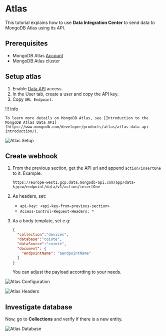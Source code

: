 # Atlas

This tutorial explains how to use **Data Integration Center** to send data to MongoDB Atlas using its API.

## Prerequisites

- MongoDB Atlas [Account](https://account.mongodb.com/account/login)
- MongoDB Atlas cluster

## Setup atlas

1. Enable [Data API](https://www.mongodb.com/docs/atlas/app-services/data-api/generated-endpoints/) access.
2. In the User tab, create a user and copy the API key.
3. Copy `URL Endpoint`.

!!! Info

    To learn more details on MongoDB Atlas, see [Introduction to the MongoDB Atlas Data API](https://www.mongodb.com/developer/products/atlas/atlas-data-api-introduction/).

![Atlas Setup](../images/atlas-setup.webp)

## Create webhook

1. From the previous section, get the API url and append `action/insertOne` to it. Example:

    ```text
    https://europe-west1.gcp.data.mongodb-api.com/app/data-kjqsw/endpoint/data/v1/action/insertOne
    ```

2. As headers, set:

    - `api-key: <api-key-from-previous-section>`
    - `Access-Control-Request-Headers: *`

3. As a body template, set e.g:

    ```json
    {
      "collection":"devices",
      "database":"coiote",
      "dataSource":"coiote",
      "document": {
        "endpointName": "$endpointName"
      }
    }
    ```

    You can adjust the payload according to your needs.

![Atlas Configuration](../images/atlas-configuration.webp)

![Atlas Headers](../images/atlas-headers.webp)

## Investigate database

Now, go to **Collections** and verify if there is a new entity.

![Atlas Database](../images/atlas-database.webp)
